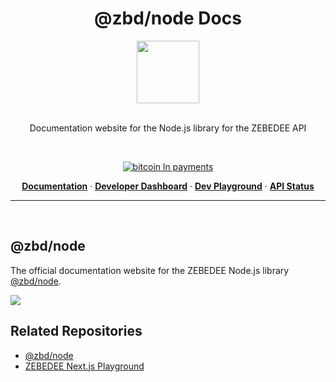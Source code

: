 <h1 align="center">@zbd/node Docs</h1>

<div align="center">
<img width="100" src="https://zbd-node.dev.zebedee.cloud/zbd-node-logo.png" />
</div>
<br />

<div align="center">

Documentation website for the Node.js library for the ZEBEDEE API

<br />

[![bitcoin ln payments](https://img.shields.io/badge/Bitcoin%20Lightning-Payments-orange?style=for-the-badge&logo=bitcoin)](https://www.npmjs.com/package/@zbd/node)
<br/>

<p align="center">
  <a href="https://zbd-node.dev.zebedee.cloud"><strong>Documentation</strong></a> ·
  <a href="https://dashboard.zebedee.io"><strong>Developer Dashboard</strong></a> ·
  <a href="https://playground.dev.zebedee.cloud"><strong>Dev Playground</strong></a> ·
  <a href="https://status.zebedee.io"><strong>API Status</strong></a>
</p>

</div>

---

<div align="left">
<br />

## @zbd/node

The official documentation website for the ZEBEDEE Node.js library [@zbd/node](https://github.com/zebedeeio/zbd-node).

![](https://i.imgur.com/5KCQKRI.png)

## Related Repositories

- [@zbd/node](https://github.com/zebedeeio/zbd-node)
- [ZEBEDEE Next.js Playground](https://github.com/zebedeeio/nextjs-zebedee-starter)
